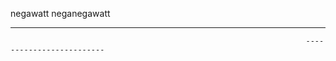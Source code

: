 negawatt
neganegawatt
-----------------------------------------------------------------------                                ---------------------------------------------
                                                                      -------------------------

